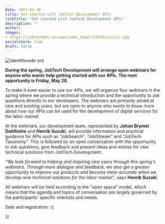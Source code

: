 ```yaml
---
date: 2021-03-18
title: Get started with JobTech Development APIs
linkTitle: "Get started with JobTech Development APIs"
description: ""
author: 
images:
- https://jobtechdev.se/news/news_head/210316/social.jpg
socialshare: true
draft: false
---
```


![identifierade ord](letterbox.jpg)

**During the spring, JobTech Development will arrange open webinars for anyone who wants help getting started with our APIs. The next opportunity is Friday, May 28.**


To make it even easier to use our APIs, we will organize four webinars in the spring where we provide a technical introduction and the opportunity to ask questions directly to our developers. The webinars are primarily aimed at new and existing users, but are open to anyone who wants to know more about how our APIs can be used for the development of digital services for the labor market.

At the webinars, our development team, represented by **Johan Brymér Dahlhielm** and **Henrik Suzuki**, will provide information and practical guidance for APIs such as "JobSearch", "JobStream" and "JobTech Taxonomy". This is followed by an open conversation with the opportunity to ask questions, give feedback and present ideas and wishes for new technical solutions from JobTech Development.

*“We look forward to helping and inspiring new users through this spring's webinars. Through more dialogue and feedback, we also get a greater opportunity to improve our products and become more accurate when we develop new technical solutions for the labor market"*, says **Henrik Suzuki**.

All webinars will be held according to the "open space" model, which means that the agenda and topics of conversation are largely governed by the participants' specific interests and needs.

Date and registration:
{{<form>}}






